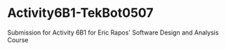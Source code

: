 # Activity6B1-TekBot0507
Submission for Activity 6B1 for Eric Rapos' Software Design and Analysis Course
